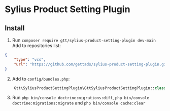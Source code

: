 # Sylius Product Setting Plugin

## Install

1. Run `composer require gtt/sylius-product-setting-plugin dev-main`
   Add to repositories list:
```json
{
    "type": "vcs",
    "url": "https://github.com/gettads/sylius-product-setting-plugin.git"
}
```
2. Add to `config/bundles.php`:

```php
    Gtt\SyliusProductSettingPlugin\GttSyliusProductSettingPlugin::class => ['all' => true],
```

3. Run `php bin/console doctrine:migrations:diff`, `php bin/console doctrine:migrations:migrate` and `php bin/console cache:clear`
